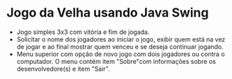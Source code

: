 # Jogo da Velha usando Java Swing

- Jogo simples 3x3 com vitória e fim de jogada.
- Solicitar o nome dos jogadores ao iniciar o jogo, exibir quem está na vez de jogar e ao final mostrar quem venceu e se deseja continuar jogando.
- Menu superior com opção de novo jogo com dois jogadores ou contra o computador. O menu contém item "Sobre"com informações sobre os desenvolvedore(s) e item "Sair".